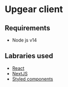 # Upgear client

## Requirements

- Node js v14

## Labraries used

- [React](https://nextjs.org/)
- [NextJS](https://nextjs.org/)
- [Styled components](https://nextjs.org/)
